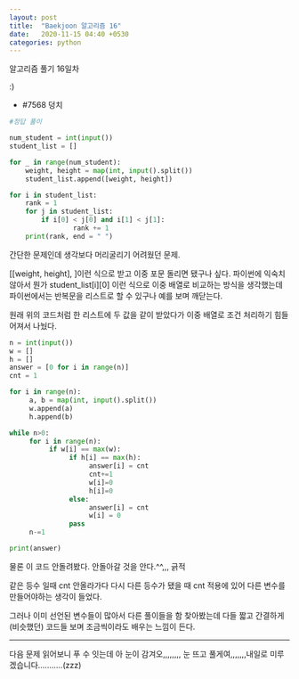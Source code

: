```yaml
---
layout: post
title:  "Baekjoon 알고리즘 16"
date:   2020-11-15 04:40 +0530
categories: python
---
```


알고리즘 풀기 16일차



:)


- #7568     덩치

```python
#정답 풀이

num_student = int(input())
student_list = []

for _ in range(num_student):
    weight, height = map(int, input().split())
    student_list.append([weight, height])

for i in student_list:
    rank = 1
    for j in student_list:
        if i[0] < j[0] and i[1] < j[1]:
                rank += 1
    print(rank, end = " ")

```

간단한 문제인데 생각보다 머리굴리기 어려웠던 문제.

[[weight, height], ]이런 식으로 받고 이중 포문 돌리면 됐구나 싶다. 파이썬에 익숙치 않아서 뭔가 student_list[i][0] 이런 식으로 이중 배열로 비교하는 방식을 생각했는데 파이썬에서는 반복문을 리스트로 할 수 있구나 예를 보며 깨닫는다.

원래 위의 코드처럼 한 리스트에 두 값을 같이 받았다가 이중 배열로 조건 처리하기 힘들어져서 나눴다.

```python
n = int(input())
w = []
h = []
answer = [0 for i in range(n)]
cnt = 1

for i in range(n):
     a, b = map(int, input().split())
     w.append(a)
     h.append(b)

while n>0:
     for i in range(n):
          if w[i] == max(w):
               if h[i] == max(h):
                    answer[i] = cnt
                    cnt+=1
                    w[i]=0
                    h[i]=0
               else:
                    answer[i] = cnt
                    w[i] = 0
               pass
     n-=1

print(answer)
```

물론 이 코드 안돌려봤다. 안돌아갈 것을 안다.^^,,, 긁적

같은 등수 일때 cnt 안올라가다 다시 다른 등수가 됐을 때 cnt 적용에 있어 다른 변수를 만들어야하는 생각이 들었다. 

그러나 이미 선언된 변수들이 많아서 다른 풀이들을 함 찾아봤는데 다들 짧고 간결하게 (비슷했던) 코드들 보며 조금씩이라도 배우는 느낌이 든다.

---

다음 문제 읽어보니 푸 수 잇는데 아 눈이 감겨오,,,,,,,, 눈 뜨고 풀게여,,,,,,,내일로 미루겠습니다...........(zzz)